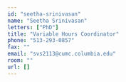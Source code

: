```yaml
---
id: "seetha-srinivasan"
name: "Seetha Srinivasan"
letters: ["PhD"]
title: "Variable Hours Coordinator"
phone: "513-293-0857"
fax: ""
email: "svs2113@cumc.columbia.edu"
room: ""
url: []
---
```

